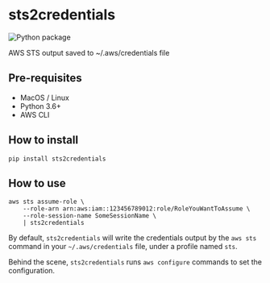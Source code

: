 # sts2credentials

![Python package](https://github.com/ynouri/sts2credentials/workflows/Python%20package/badge.svg)

AWS STS output saved to ~/.aws/credentials file

## Pre-requisites

- MacOS / Linux
- Python 3.6+
- AWS CLI

## How to install

`pip install sts2credentials`

## How to use

```
aws sts assume-role \
    --role-arn arn:aws:iam::123456789012:role/RoleYouWantToAssume \
    --role-session-name SomeSessionName \
    | sts2credentials
```

By default, `sts2credentials` will write the credentials output by the `aws sts` command in your `~/.aws/credentials` file, under a profile named `sts`.

Behind the scene, `sts2credentials` runs `aws configure` commands to set the configuration.
